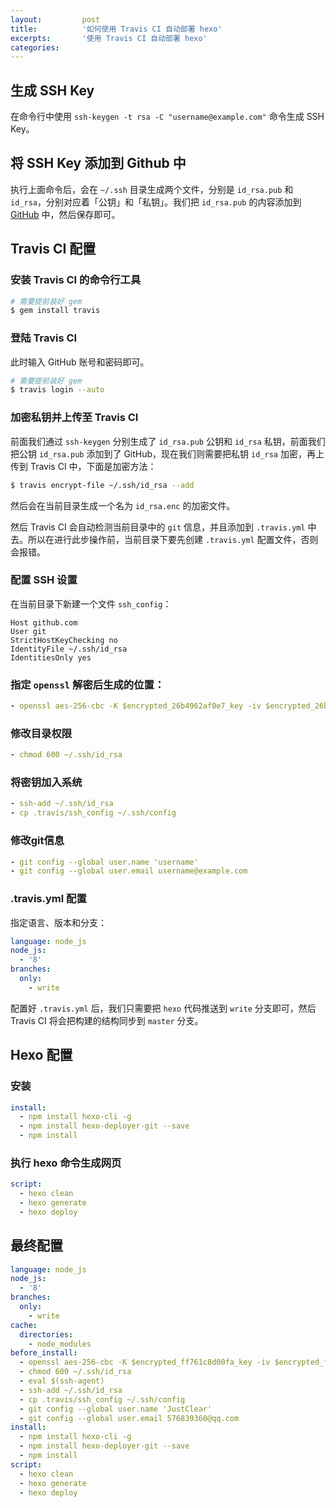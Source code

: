 ```yaml
---
layout:         post
title:          '如何使用 Travis CI 自动部署 hexo'
excerpts:       '使用 Travis CI 自动部署 hexo'
categories:     
---
```


## 生成 SSH Key

在命令行中使用 `ssh-keygen -t rsa -C "username@example.com"` 命令生成 SSH Key。

## 将 SSH Key 添加到 Github 中

执行上面命令后，会在 `~/.ssh` 目录生成两个文件，分别是 `id_rsa.pub` 和 `id_rsa`，分别对应着「公钥」和「私钥」。我们把 `id_rsa.pub` 的内容添加到 [GitHub](https://github.com/settings/ssh) 中，然后保存即可。

## Travis CI 配置

### 安装 Travis CI 的命令行工具

```sh
# 需要提前装好 gem
$ gem install travis
```

### 登陆 Travis CI

此时输入 GitHub 账号和密码即可。

```sh
# 需要提前装好 gem
$ travis login --auto
```

### 加密私钥并上传至 Travis CI

前面我们通过 `ssh-keygen` 分别生成了 `id_rsa.pub` 公钥和 `id_rsa` 私钥，前面我们把公钥 `id_rsa.pub` 添加到了 GitHub，现在我们则需要把私钥 `id_rsa` 加密，再上传到 Travis CI 中，下面是加密方法：

```sh
$ travis encrypt-file ~/.ssh/id_rsa --add
```

然后会在当前目录生成一个名为 `id_rsa.enc` 的加密文件。

然后 Travis CI 会自动检测当前目录中的 `git` 信息，并且添加到 `.travis.yml` 中去。所以在进行此步操作前，当前目录下要先创建 `.travis.yml` 配置文件，否则会报错。

### 配置 SSH 设置

在当前目录下新建一个文件 `ssh_config`：

```text
Host github.com
User git
StrictHostKeyChecking no
IdentityFile ~/.ssh/id_rsa
IdentitiesOnly yes
```

### 指定 `openssl` 解密后生成的位置：

```yml
- openssl aes-256-cbc -K $encrypted_26b4962af0e7_key -iv $encrypted_26b4962af0e7_iv -in id_rsa.enc -out ~/.ssh/id_rsa -d
```

### 修改目录权限

```yml
- chmod 600 ~/.ssh/id_rsa
```

### 将密钥加入系统

```yml
- ssh-add ~/.ssh/id_rsa
- cp .travis/ssh_config ~/.ssh/config
```

### 修改git信息

```yml
- git config --global user.name 'username'
- git config --global user.email username@example.com
```

### .travis.yml 配置

指定语言、版本和分支：

```yml
language: node_js
node_js:
  - '8'
branches:
  only:
    - write
```

配置好 `.travis.yml` 后，我们只需要把 `hexo` 代码推送到 `write` 分支即可，然后 Travis CI 将会把构建的结构同步到 `master` 分支。

## Hexo 配置

### 安装

```yml
install:
  - npm install hexo-cli -g
  - npm install hexo-deployer-git --save
  - npm install
```

### 执行 hexo 命令生成网页

```yml
script:
  - hexo clean
  - hexo generate
  - hexo deploy
```

## 最终配置

```yml
language: node_js
node_js:
  - '8'
branches:
  only:
    - write
cache:
  directories:
    - node_modules
before_install:
  - openssl aes-256-cbc -K $encrypted_ff761c8d00fa_key -iv $encrypted_ff761c8d00fa_iv -in id_rsa.enc -out ~/.ssh/id_rsa -d
  - chmod 600 ~/.ssh/id_rsa
  - eval $(ssh-agent)
  - ssh-add ~/.ssh/id_rsa
  - cp .travis/ssh_config ~/.ssh/config
  - git config --global user.name 'JustClear'
  - git config --global user.email 576839360@qq.com
install:
  - npm install hexo-cli -g
  - npm install hexo-deployer-git --save
  - npm install
script:
  - hexo clean
  - hexo generate
  - hexo deploy
```
